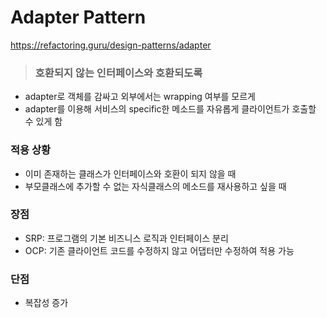 # Adapter Pattern

https://refactoring.guru/design-patterns/adapter

> ### 호환되지 않는 인터페이스와 호환되도록

- adapter로 객체를 감싸고 외부에서는 wrapping 여부를 모르게
- adapter를 이용해 서비스의 specific한 메소드를 자유롭게 클라이언트가 호출할 수 있게 함

### 적용 상황

- 이미 존재하는 클래스가 인터페이스와 호환이 되지 않을 때
- 부모클래스에 추가할 수 없는 자식클래스의 메소드를 재사용하고 싶을 때

### 장점

- SRP: 프로그램의 기본 비즈니스 로직과 인터페이스 분리
- OCP: 기존 클라이언트 코드를 수정하지 않고 어댑터만 수정하여 적용 가능

### 단점

- 복잡성 증가
